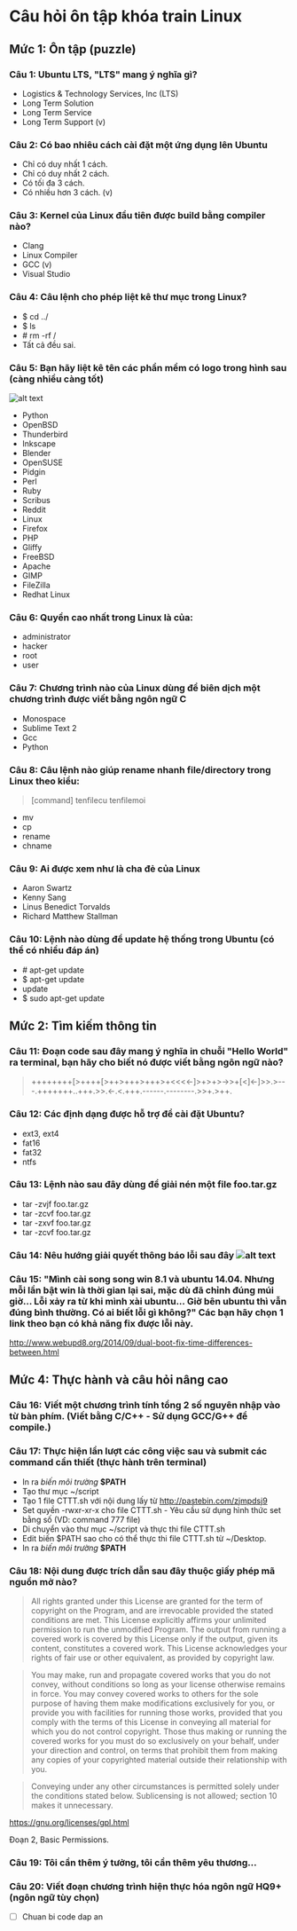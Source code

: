 # Câu hỏi ôn tập khóa train Linux

## Mức 1: Ôn tập (puzzle)

### __Câu 1:__ Ubuntu LTS, "LTS" mang ý nghĩa gì?
+ Logistics & Technology Services, Inc (LTS)
+ Long Term Solution
+ Long Term Service
+ Long Term Support (v)

### __Câu 2:__ Có bao nhiêu cách cài đặt một ứng dụng lên Ubuntu
+ Chỉ có duy nhất 1 cách.
+ Chỉ có duy nhất 2 cách.
+ Có tối đa 3 cách.
+ Có nhiều hơn 3 cách. (v)

### __Câu 3:__ Kernel của Linux đầu tiên được build bằng compiler nào?
+ Clang
+ Linux Compiler
+ GCC (v)
+ Visual Studio

### __Câu 4:__ Câu lệnh cho phép liệt kê thư mục trong Linux?
+ $ cd ../
+ $ ls
+ \# rm -rf /
+ Tất cả đều sai.

### __Câu 5:__ Bạn hãy liệt kê tên các phần mềm có logo trong hình sau (càng nhiều càng tốt)

![alt text](https://2.bp.blogspot.com/__FHsWCgkJ4Q/TTiXOEe1RlI/AAAAAAAACP4/idwd_RbvteQ/s1600/open-source-software1.jpg "Logo OSS")

+ Python
+ OpenBSD
+ Thunderbird
+ Inkscape
+ Blender
+ OpenSUSE
+ Pidgin
+ Perl
+ Ruby
+ Scribus
+ Reddit
+ Linux
+ Firefox
+ PHP
+ Gliffy
+ FreeBSD
+ Apache
+ GIMP
+ FileZilla
+ Redhat Linux

### __Câu 6:__ Quyền cao nhất trong Linux là của:
+ administrator
+ hacker
+ root
+ user

### __Câu 7:__ Chương trình nào của Linux dùng để biên dịch một chương trình được viết bằng ngôn ngữ C
+ Monospace
+ Sublime Text 2
+ Gcc
+ Python

### __Câu 8:__ Câu lệnh nào giúp rename nhanh file/directory trong Linux theo kiểu:

> [command] tenfilecu tenfilemoi

+ mv
+ cp
+ rename
+ chname

### __Câu 9:__ Ai được xem như là cha đẻ của Linux
+ Aaron Swartz
+ Kenny Sang
+ Linus Benedict Torvalds
+ Richard Matthew Stallman

### __Câu 10:__ Lệnh nào dùng để update hệ thống trong Ubuntu (có thể có nhiều đáp án)
+ \# apt-get update
+ $ apt-get update
+ update
+ $ sudo apt-get update


## Mức 2: Tìm kiếm thông tin

### __Câu 11:__ Đoạn code sau đây mang ý nghĩa in chuỗi "Hello World" ra terminal, bạn hãy cho biết nó được viết bằng ngôn ngữ nào?

> ++++++++[>++++[>++>+++>+++>+<<<<-]>+>+>->>+[<]<-]>>.>---.+++++++..+++.>>.<-.<.+++.------.--------.>>+.>++.

### __Câu 12:__ Các định dạng được hỗ trợ để cài đặt Ubuntu?

+ ext3, ext4
+ fat16
+ fat32
+ ntfs

### __Câu 13:__ Lệnh nào sau đây dùng để giải nén một file foo.tar.gz

+ tar -zvjf foo.tar.gz
+ tar -zcvf foo.tar.gz
+ tar -zxvf foo.tar.gz
+ tar -zcvf foo.tar.gz

### __Câu 14:__ Nêu hướng giải quyết thông báo lỗi sau đây ![alt text](http://a.pomf.se/lkaneg.jpg "Bug1")
 

### __Câu 15:__ "Mình cài song song win 8.1 và ubuntu 14.04. Nhưng mỗi lần bật win là thời gian lại sai, mặc dù đã chỉnh đúng múi giờ... Lỗi xảy ra từ khi mình xài ubuntu... Giờ bên ubuntu thì vẫn đúng bình thường. Có ai biết lỗi gì không?" Các bạn hãy chọn 1 link theo bạn có khả năng fix được lỗi này.

http://www.webupd8.org/2014/09/dual-boot-fix-time-differences-between.html

## Mức 4: Thực hành và câu hỏi nâng cao

### __Câu 16:__ Viết một chương trình tính tổng 2 số nguyên nhập vào từ bàn phím. (Viết bằng C/C++ - Sử dụng GCC/G++ để compile.)

>

### __Câu 17:__ Thực hiện lần lượt các công việc sau và submit các command cần thiết (thực hành trên terminal)

+ In ra _biến môi trường_ **$PATH**
+ Tạo thư mục ~/script
+ Tạo 1 file CTTT.sh với nội dung lấy từ http://pastebin.com/zjmpdsj9
+ Set quyền -rwxr-xr-x cho file CTTT.sh - Yêu cầu sử dụng hình thức set bằng số (VD: command 777 file)
+ Di chuyển vào thư mục ~/script và thực thi file CTTT.sh
+ Edit biến $PATH sao cho có thể thực thi file CTTT.sh từ ~/Desktop.
+ In ra _biến môi trường_ **$PATH**

### __Câu 18:__ Nội dung được trích dẫn sau đây thuộc giấy phép mã nguồn mở nào?

>All rights granted under this License are granted for the term of copyright on the Program, and are irrevocable provided the stated conditions are met. This License explicitly affirms your unlimited permission to run the unmodified Program. The output from running a covered work is covered by this License only if the output, given its content, constitutes a covered work. This License acknowledges your rights of fair use or other equivalent, as provided by copyright law.

>You may make, run and propagate covered works that you do not convey, without conditions so long as your license otherwise remains in force. You may convey covered works to others for the sole purpose of having them make modifications exclusively for you, or provide you with facilities for running those works, provided that you comply with the terms of this License in conveying all material for which you do not control copyright. Those thus making or running the covered works for you must do so exclusively on your behalf, under your direction and control, on terms that prohibit them from making any copies of your copyrighted material outside their relationship with you.

>Conveying under any other circumstances is permitted solely under the conditions stated below. Sublicensing is not allowed; section 10 makes it unnecessary.

https://gnu.org/licenses/gpl.html

Đoạn 2, Basic Permissions.

### __Câu 19:__ Tôi cần thêm ý tưởng, tôi cần thêm yêu thương...

>

### __Câu 20:__ Viết đoạn chương trình hiện thực hóa ngôn ngữ HQ9+ (ngôn ngữ tùy chọn)

  + [ ] Chuan bi code dap an